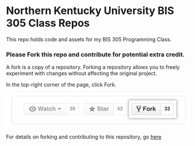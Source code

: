 # Northern Kentucky University BIS 305 Class Repos
This repo holds code and assets for my BIS 305 Programming Class.

### Please Fork this repo and contribute for potential extra credit.
A fork is a copy of a repository. Forking a repository allows you to freely experiment with changes without affecting the original project. 

In the top-right corner of the page, click Fork.

![Fork Button](https://github.com/BIS305/bis305/blob/master/images/ForkButton.PNG?raw=true)

For details on forking and contributing to this repository, go <a href="https://github.com/BIS305/bis305/blob/master/HowToContributeToARepo.md" target="_blank">here</a>
